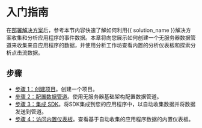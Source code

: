 # 入门指南

在[部署解决方案](../deployment/index.md)后，参考本节内容快速了解如何利用{{ solution_name }}解决方案收集和分析应用程序的事件数据。本章将向您展示如何创建一个无服务器数据管道来收集来自应用程序的数据，并使用分析工作坊查看内置的分析仪表板和探索分析点击流数据。

## 步骤

- [步骤 1：创建项目](./1.create-project.md)。创建一个项目。
- [步骤 2：配置数据管道](./2.config-pipeline.md)。使用无服务器基础架构配置数据管道。
- [步骤 3：集成 SDK](./3.integrate-sdk.md)。将SDK集成到您的应用程序中，以自动收集数据并将数据发送到管道。
- [步骤 4：访问内置仪表板](./4.view-dashboard.md)。查看基于自动收集的应用程序数据的内置仪表板。